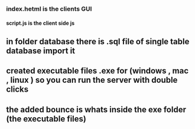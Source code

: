 ### index.hetml is the clients GUI

#### script.js is the client side js 

## in folder database there is .sql file of  single table database  import it 

## created executable files .exe for (windows , mac , linux ) so you can run the server with double clicks 


## the added bounce is whats inside the exe folder (the executable files)
